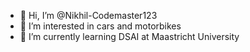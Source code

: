 - 👋 Hi, I’m @Nikhil-Codemaster123
- 👀 I’m interested in cars and motorbikes
- 🌱 I’m currently learning DSAI at Maastricht University

<!---
Nikhil-Codemaster123/Nikhil-Codemaster123 is a ✨ special ✨ repository because its `README.md` (this file) appears on your GitHub profile.
You can click the Preview link to take a look at your changes.
--->

